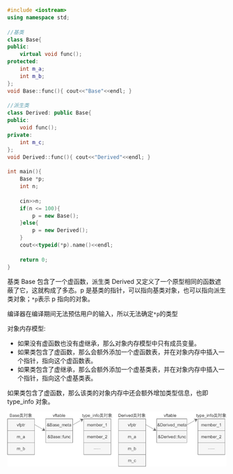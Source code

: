 ```C++
#include <iostream>
using namespace std;

//基类
class Base{
public:
    virtual void func();
protected:
    int m_a;
    int m_b;
};
void Base::func(){ cout<<"Base"<<endl; }

//派生类
class Derived: public Base{
public:
    void func();
private:
    int m_c;
};
void Derived::func(){ cout<<"Derived"<<endl; }

int main(){
    Base *p;
    int n;
  
    cin>>n;
    if(n <= 100){
        p = new Base();
    }else{
        p = new Derived();
    }
    cout<<typeid(*p).name()<<endl;

    return 0;
}
```

基类 Base 包含了一个虚函数，派生类 Derived 又定义了一个原型相同的函数遮蔽了它，这就构成了多态。p 是基类的指针，可以指向基类对象，也可以指向派生类对象；`*p`表示 p 指向的对象。

编译器在编译期间无法预估用户的输入，所以无法确定`*p`的类型

对象内存模型:

- 如果没有虚函数也没有虚继承，那么对象内存模型中只有成员变量。
- 如果类包含了虚函数，那么会额外添加一个虚函数表，并在对象内存中插入一个指针，指向这个虚函数表。
- 如果类包含了虚继承，那么会额外添加一个虚基类表，并在对象内存中插入一个指针，指向这个虚基类表。

如果类包含了虚函数，那么该类的对象内存中还会额外增加类型信息，也即 type_info 对象。

![img](imags/14461RX1-0.jpg)